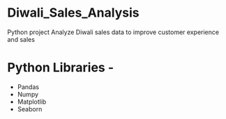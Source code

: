# Diwali_Sales_Analysis
Python project Analyze Diwali sales data to improve customer experience and sales

# Python Libraries -
* Pandas
* Numpy
* Matplotlib
* Seaborn
